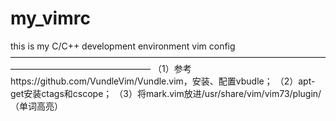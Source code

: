 # my_vimrc
this is my C/C++ development environment vim config
————————————————————————————————————————————————————
（1）参考https://github.com/VundleVim/Vundle.vim，安装、配置vbudle；
（2）apt-get安装ctags和cscope；
（3）将mark.vim放进/usr/share/vim/vim73/plugin/（单词高亮）
